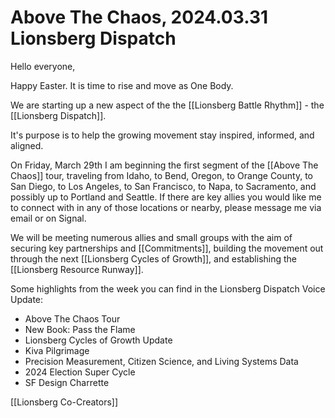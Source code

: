 # Above The Chaos, 2024.03.31 Lionsberg Dispatch

Hello everyone, 

Happy Easter. It is time to rise and move as One Body. 

We are starting up a new aspect of the the [[Lionsberg Battle Rhythm]] - the [[Lionsberg Dispatch]]. 

It's purpose is to help the growing movement stay inspired, informed, and aligned. 

On Friday, March 29th I am beginning the first segment of the [[Above The Chaos]] tour, traveling from Idaho, to Bend, Oregon, to Orange County, to San Diego, to Los Angeles, to San Francisco, to Napa, to Sacramento, and possibly up to Portland and Seattle. If there are key allies you would like me to connect with in any of those locations or nearby, please message me via email or on Signal. 

We will be meeting numerous allies and small groups with the aim of securing key partnerships and [[Commitments]], building the movement out through the next [[Lionsberg Cycles of Growth]], and establishing the [[Lionsberg Resource Runway]]. 

Some highlights from the week you can find in the Lionsberg Dispatch Voice Update: 

- Above The Chaos Tour  
- New Book: Pass the Flame 
- Lionsberg Cycles of Growth Update  
- Kiva Pilgrimage 
- Precision Measurement, Citizen Science, and Living Systems Data 
- 2024 Election Super Cycle 
- SF Design Charrette 



[[Lionsberg Co-Creators]] 
